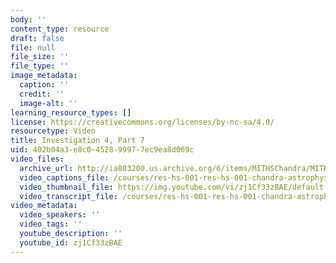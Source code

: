 ```yaml
---
body: ''
content_type: resource
draft: false
file: null
file_size: ''
file_type: ''
image_metadata:
  caption: ''
  credit: ''
  image-alt: ''
learning_resource_types: []
license: https://creativecommons.org/licenses/by-nc-sa/4.0/
resourcetype: Video
title: Investigation 4, Part 7
uid: 402b04a3-e8c0-4528-9997-7ec9ea8d069c
video_files:
  archive_url: http://ia803200.us.archive.org/6/items/MITHSChandra/MITHS_chandra_4_07_300k.mp4
  video_captions_file: /courses/res-hs-001-res-hs-001-chandra-astrophysics-institute/zj1Cf33zBAE_captions.webvtt
  video_thumbnail_file: https://img.youtube.com/vi/zj1Cf33zBAE/default.jpg
  video_transcript_file: /courses/res-hs-001-res-hs-001-chandra-astrophysics-institute/zj1Cf33zBAE_transcript.pdf
video_metadata:
  video_speakers: ''
  video_tags: ''
  youtube_description: ''
  youtube_id: zj1Cf33zBAE
---
```

